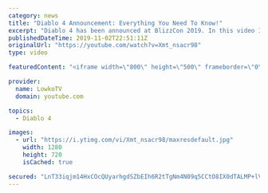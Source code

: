 ```yaml
---
category: news
title: "Diablo 4 Announcement: Everything You Need To Know!"
excerpt: "Diablo 4 has been announced at BlizzCon 2019. In this video I go over everything you need to know about this upcoming Blizzard Entertainment game."
publishedDateTime: 2019-11-02T22:51:11Z
originalUrl: "https://youtube.com/watch?v=Xmt_nsacr98"
type: video

featuredContent: "<iframe width=\"800\" height=\"500\" frameborder=\"0\" src=\"https://www.youtube.com/embed/Xmt_nsacr98\" allow=\"accelerometer; autoplay; encrypted-media; gyroscope; picture-in-picture\" allowfullscreen></iframe>"

provider:
  name: LowkoTV
  domain: youtube.com

topics:
  - Diablo 4

images:
  - url: "https://i.ytimg.com/vi/Xmt_nsacr98/maxresdefault.jpg"
    width: 1280
    height: 720
    isCached: true

secured: "LnT33iqjm14HxCOcQUyarhgdSZbEIh6R2tTgNm4N09q5CCtO8IX0dTALMP+lVrWCzuoyAUUeNYD7Fyf+975vs5tFZKEx+cVgNmu74zsNrs7jyX1wXw3PJZ9ZfKo9bM1ZmyUIZBQqowrwVdE5QurahFVR5lluo4BfGq8Fc5PDya9z2Z5X99zlQ8sDFHZcNXvg5zjxx3klEKLeDTrfTrlqyV97FaEmqh3ovmrpEk1PYrUqTiO4qtx+7Oc1CncKbPhDtzxA+OI/jNK4bMHoISOZsMpPFoYN8h0GE2DobrpWyoZFe6NjRmTxgRU3az/jGIL+hD0ulkhQ64GBqLpb+hcsZ3O9hYSpPfCSRgRwVhNBpMjML1HVSo8oRPx5JpoB5iaIam10J9sc0DPQ6AZBeg0BENlsV5sDp5HkDFld3UUzmaKVGW9T2gltnReXrCZWmAk5;p+VzfmaMfx5OD5moe6Rj3w=="
---
```


